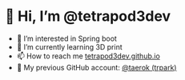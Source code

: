 # 👋 Hi, I’m @tetrapod3dev

- 👀 I’m interested in Spring boot
- 🌱 I’m currently learning 3D print
- 📫 How to reach me [tetrapod3dev.github.io](https://tetrapod3dev.github.io)
- 🔗 My previous GitHub account: [@taerok (trpark)](https://github.com/taerok)

<!---
tetrapod3dev/tetrapod3dev is a ✨ special ✨ repository because its `README.md` (this file) appears on your GitHub profile.
You can click the Preview link to take a look at your changes.
--->
